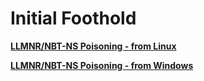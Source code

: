 # Initial Foothold

[**LLMNR/NBT-NS Poisoning - from Linux**](Initial%20Foothold%20cfcca08e27794adf989455e536ba0738/LLMNR%20NBT-NS%20Poisoning%20-%20from%20Linux%208d53ba41e7fd42e1a0c9a70de14ce95c.md)

[**LLMNR/NBT-NS Poisoning - from Windows**](Initial%20Foothold%20cfcca08e27794adf989455e536ba0738/LLMNR%20NBT-NS%20Poisoning%20-%20from%20Windows%205df0207534c9407f860d9a7f8e98a49a.md)